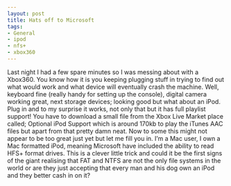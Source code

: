 ```yaml
---
layout: post
title: Hats off to Microsoft
tags:
- General
- ipod
- nfs+
- xbox360
---
```

Last night I had a few spare minutes so I was messing about with a Xbox360. You know how it is you keeping plugging stuff in trying to find out what would work and what device will eventually crash the machine.
Well, keyboard fine (really handy for setting up the console), digital camera working great, next storage devices; looking good but what about an iPod.
Plug in and to my surprise it works, not only that but it has full playlist support! You have to download a small file from the Xbox Live Market place called; Optional iPod Support which is around 170kb to play the iTunes AAC files but apart from that pretty damn neat. Now to some this might not appear to be too great just yet but let me fill you in. I’m a Mac user, I own a Mac formatted iPod, meaning Microsoft have included the ability to read HFS+ format drives. This is a clever little trick and could it be the first signs of the giant realising that FAT and NTFS are not the only file systems in the world or are they just accepting that every man and his dog own an iPod and they better cash in on it?
